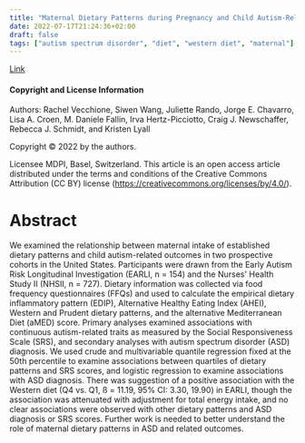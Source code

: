 ```yaml
---
title: "Maternal Dietary Patterns during Pregnancy and Child Autism-Related Traits: Results from Two US Cohorts"
date: 2022-07-17T21:24:36+02:00
draft: false
tags: ["autism spectrum disorder", "diet", "western diet", "maternal"]
---
```


[Link](https://pubmed.ncbi.nlm.nih.gov/35807909/)

#### Copyright and License Information

Authors: Rachel Vecchione, Siwen Wang, Juliette Rando, Jorge E. Chavarro, Lisa A. Croen, M. Daniele Fallin, Irva Hertz-Picciotto, Craig J. Newschaffer, Rebecca J. Schmidt, and Kristen Lyall

Copyright © 2022 by the authors.

Licensee MDPI, Basel, Switzerland. This article is an open access article distributed under the terms and conditions of the Creative Commons Attribution (CC BY) license (https://creativecommons.org/licenses/by/4.0/).

# Abstract

We examined the relationship between maternal intake of established dietary patterns and child autism-related outcomes in two prospective cohorts in the United States. Participants were drawn from the Early Autism Risk Longitudinal Investigation (EARLI, n = 154) and the Nurses' Health Study II (NHSII, n = 727). Dietary information was collected via food frequency questionnaires (FFQs) and used to calculate the empirical dietary inflammatory pattern (EDIP), Alternative Healthy Eating Index (AHEI), Western and Prudent dietary patterns, and the alternative Mediterranean Diet (aMED) score. Primary analyses examined associations with continuous autism-related traits as measured by the Social Responsiveness Scale (SRS), and secondary analyses with autism spectrum disorder (ASD) diagnosis. We used crude and multivariable quantile regression fixed at the 50th percentile to examine associations between quartiles of dietary patterns and SRS scores, and logistic regression to examine associations with ASD diagnosis. There was suggestion of a positive association with the Western diet (Q4 vs. Q1, ß = 11.19, 95% CI: 3.30, 19.90) in EARLI, though the association was attenuated with adjustment for total energy intake, and no clear associations were observed with other dietary patterns and ASD diagnosis or SRS scores. Further work is needed to better understand the role of maternal dietary patterns in ASD and related outcomes. 